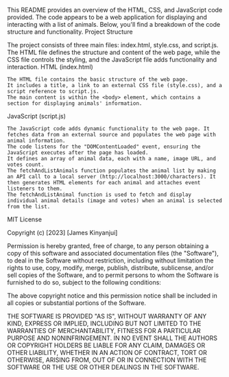 This README provides an overview of the HTML, CSS, and JavaScript code provided. The code appears to be a web application for displaying and interacting with a list of animals. Below, you'll find a breakdown of the code structure and functionality.
Project Structure

The project consists of three main files: index.html, style.css, and script.js. The HTML file defines the structure and content of the web page, while the CSS file controls the styling, and the JavaScript file adds functionality and interaction.
HTML (index.html)

    The HTML file contains the basic structure of the web page.
    It includes a title, a link to an external CSS file (style.css), and a script reference to script.js.
    The main content is within the <body> element, which contains a section for displaying animals' information.

JavaScript (script.js)

    The JavaScript code adds dynamic functionality to the web page. It fetches data from an external source and populates the web page with animal information.
    The code listens for the "DOMContentLoaded" event, ensuring the JavaScript executes after the page has loaded.
    It defines an array of animal data, each with a name, image URL, and votes count.
    The fetchAndListAnimals function populates the animal list by making an API call to a local server (http://localhost:3000/characters). It then generates HTML elements for each animal and attaches event listeners to them.
    The fetchAndListAnimal function is used to fetch and display individual animal details (image and votes) when an animal is selected from the list.

 <!-- LICENSE -->
MIT License

Copyright (c) [2023] [James Kinyanjui]

Permission is hereby granted, free of charge, to any person obtaining a copy
of this software and associated documentation files (the "Software"), to deal
in the Software without restriction, including without limitation the rights
to use, copy, modify, merge, publish, distribute, sublicense, and/or sell
copies of the Software, and to permit persons to whom the Software is
furnished to do so, subject to the following conditions:

The above copyright notice and this permission notice shall be included in all
copies or substantial portions of the Software.

THE SOFTWARE IS PROVIDED "AS IS", WITHOUT WARRANTY OF ANY KIND, EXPRESS OR
IMPLIED, INCLUDING BUT NOT LIMITED TO THE WARRANTIES OF MERCHANTABILITY,
FITNESS FOR A PARTICULAR PURPOSE AND NONINFRINGEMENT. IN NO EVENT SHALL THE
AUTHORS OR COPYRIGHT HOLDERS BE LIABLE FOR ANY CLAIM, DAMAGES OR OTHER
LIABILITY, WHETHER IN AN ACTION OF CONTRACT, TORT OR OTHERWISE, ARISING FROM,
OUT OF OR IN CONNECTION WITH THE SOFTWARE OR THE USE OR OTHER DEALINGS IN THE
SOFTWARE.

